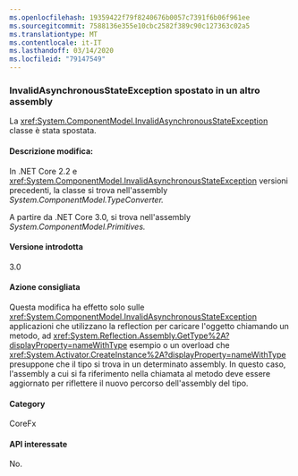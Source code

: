 ```yaml
---
ms.openlocfilehash: 19359422f79f8240676b0057c7391f6b06f961ee
ms.sourcegitcommit: 7588136e355e10cbc2582f389c90c127363c02a5
ms.translationtype: MT
ms.contentlocale: it-IT
ms.lasthandoff: 03/14/2020
ms.locfileid: "79147549"
---
```

### <a name="invalidasynchronousstateexception-moved-to-another-assembly"></a>InvalidAsynchronousStateException spostato in un altro assembly

La <xref:System.ComponentModel.InvalidAsynchronousStateException> classe è stata spostata.

#### <a name="change-description"></a>Descrizione modifica:

In .NET Core 2.2 e <xref:System.ComponentModel.InvalidAsynchronousStateException> versioni precedenti, la classe si trova nell'assembly *System.ComponentModel.TypeConverter.*

A partire da .NET Core 3.0, si trova nell'assembly *System.ComponentModel.Primitives.*

#### <a name="version-introduced"></a>Versione introdotta

3.0

#### <a name="recommended-action"></a>Azione consigliata

Questa modifica ha effetto solo sulle <xref:System.ComponentModel.InvalidAsynchronousStateException> applicazioni che utilizzano la reflection per caricare l'oggetto chiamando un metodo, ad <xref:System.Reflection.Assembly.GetType%2A?displayProperty=nameWithType> esempio o un overload che <xref:System.Activator.CreateInstance%2A?displayProperty=nameWithType> presuppone che il tipo si trova in un determinato assembly. In questo caso, l'assembly a cui si fa riferimento nella chiamata al metodo deve essere aggiornato per riflettere il nuovo percorso dell'assembly del tipo.

#### <a name="category"></a>Category

CoreFx

#### <a name="affected-apis"></a>API interessate

No.

<!--

### Affected APIs

- Not detectable via API analysis

-->
